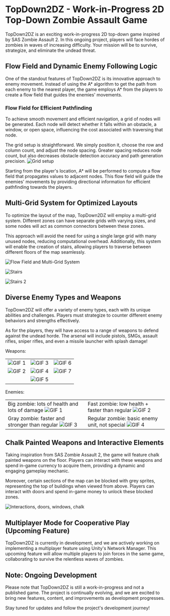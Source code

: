 # TopDown2DZ - Work-in-Progress 2D Top-Down Zombie Assault Game

TopDown2DZ is an exciting work-in-progress 2D top-down game inspired by SAS Zombie Assault 2. In this ongoing project, players will face hordes of zombies in waves of increasing difficulty. Your mission will be to survive, strategize, and eliminate the undead threat.

## Flow Field and Dynamic Enemy Following Logic

One of the standout features of TopDown2DZ is its innovative approach to enemy movement. Instead of using the A* algorithm to get the path from each enemy to the nearest player, the game employs A* from the players to create a flow field that guides the enemies' movements.

### Flow Field for Efficient Pathfinding

To achieve smooth movement and efficient navigation, a grid of nodes will be generated. Each node will detect whether it falls within an obstacle, a window, or open space, influencing the cost associated with traversing that node.

The grid setup is straightforward. We simply position it, choose the row and column count, and adjust the node spacing. Greater spacing reduces node count, but also decreases obstacle detection accuracy and path generation precision.
![Grid setup](https://media1.giphy.com/media/v1.Y2lkPTc5MGI3NjExdGFzbnRwMHJ0N2RmbzNnODFndWJ3ZGZnOHhpZm92ZWFwM2YyOWJncyZlcD12MV9pbnRlcm5hbF9naWZfYnlfaWQmY3Q9Zw/rdd3GGr4ivuEEFdjuZ/giphy.gif)

Starting from the player's location, A* will be performed to compute a flow field that propagates values to adjacent nodes. This flow field will guide the enemies' movements by providing directional information for efficient pathfinding towards the players.

## Multi-Grid System for Optimized Layouts

To optimize the layout of the map, TopDown2DZ will employ a multi-grid system. Different zones can have separate grids with varying sizes, and some nodes will act as common connectors between these zones.

This approach will avoid the need for using a single large grid with many unused nodes, reducing computational overhead. Additionally, this system will enable the creation of stairs, allowing players to traverse between different floors of the map seamlessly.

![Flow Field and Multi-Grid System](https://media4.giphy.com/media/v1.Y2lkPTc5MGI3NjExczRta3JtZXMzNWwyMmZoeGV6aTh0MGhtbzR5Z3duMjUycGRleGFudCZlcD12MV9pbnRlcm5hbF9naWZfYnlfaWQmY3Q9Zw/1K8uABjxp9kJ4WQYxd/giphy.gif)

![Stairs](https://media1.giphy.com/media/v1.Y2lkPTc5MGI3NjExOTBiaHl2MXZmejU2NjNudWliaXFsMWpqajlzZmZxODQ3NnBoenoyeSZlcD12MV9pbnRlcm5hbF9naWZfYnlfaWQmY3Q9Zw/6DHYBdLKi5ErXRBg3z/giphy.gif)

![Stairs 2](https://media3.giphy.com/media/v1.Y2lkPTc5MGI3NjExbDl6M3JpOHlmbThnam4yNm5kMHY2cTh3ZHhvNHRkZG1pdXRrOHIzbyZlcD12MV9pbnRlcm5hbF9naWZfYnlfaWQmY3Q9Zw/yHmbFvLgksUkiBXhno/giphy.gif)

## Diverse Enemy Types and Weapons

TopDown2DZ will offer a variety of enemy types, each with its unique abilities and challenges. Players must strategize to counter different enemy behaviors and strengths effectively.

As for the players, they will have access to a range of weapons to defend against the undead horde. The arsenal will include pistols, SMGs, assault rifles, sniper rifles, and even a missile launcher with splash damage!

Weapons:  

||||
|-----------------------|------------------------|-----------------------|
| ![GIF 1](https://media4.giphy.com/media/v1.Y2lkPTc5MGI3NjExOG5vcm1ld2d3b20xbzdvem90YXlxdzloOTc3N3Z6ZTNwZHo3Z3MwNSZlcD12MV9pbnRlcm5hbF9naWZfYnlfaWQmY3Q9Zw/amTLZka5OMRIYPeMAT/giphy.gif) | ![GIF 3](https://media3.giphy.com/media/v1.Y2lkPTc5MGI3NjExbTA3eXMxaGMya3FrZWN1OGk4cmNjNTZ5eTg4aTNhcHlsZzEwMmFzeCZlcD12MV9pbnRlcm5hbF9naWZfYnlfaWQmY3Q9Zw/h9x0p0B54GG34c2nf5/giphy.gif) | ![GIF 6](https://media4.giphy.com/media/v1.Y2lkPTc5MGI3NjExZHQ3ZnVuN2NxeGw4bzNmZzBuZ20xd2J3ZzRxYnYyMjdlczE5MDMydSZlcD12MV9pbnRlcm5hbF9naWZfYnlfaWQmY3Q9Zw/uIvcg3vg6yoahxDFno/giphy.gif) |
| ![GIF 2](https://media0.giphy.com/media/v1.Y2lkPTc5MGI3NjExaHBreGc3N3F6dWx1Z3d2djgzNTUzNTI2eHpqdTcybmF5aGdyOWk3ZSZlcD12MV9pbnRlcm5hbF9naWZfYnlfaWQmY3Q9Zw/FN6Tgb7ZBTGaxvRsZM/giphy.gif) | ![GIF 4](https://media3.giphy.com/media/v1.Y2lkPTc5MGI3NjExNm9pOWhveGI5c2EwMDVoaDE4YnNzb2t0Z2pqdGN1bDUzN21vanVpNSZlcD12MV9pbnRlcm5hbF9naWZfYnlfaWQmY3Q9Zw/oFjrnm4FLbhFXuHgzp/giphy.gif) | ![GIF 7](https://media4.giphy.com/media/v1.Y2lkPTc5MGI3NjExZ3ZwbW1wamMxc3QzZWI2Nmw3bWVuYmVzenUyZndma3M4amkwYnNzOSZlcD12MV9pbnRlcm5hbF9naWZfYnlfaWQmY3Q9Zw/PalrIYHVn8Dndaxnuk/giphy.gif) |
|                       | ![GIF 5](https://media1.giphy.com/media/v1.Y2lkPTc5MGI3NjExamd5YTBkdGl3bTlnaHB6MWd1bDZ6Y2Z1bXkxbjBpNnV3ZW52OTdtZiZlcD12MV9pbnRlcm5hbF9naWZfYnlfaWQmY3Q9Zw/sXwd0dfFlylEvTSDL4/giphy.gif) |                       |

Enemies:  

|||
|-----------------------|------------------------|
| Big zombie: lots of health and lots of damage ![GIF 1](https://media3.giphy.com/media/v1.Y2lkPTc5MGI3NjExYjdqaGVveGNnOHFoamQ1MDRza201aTk0cXBqaXVzajNvZnhxdHJ4MSZlcD12MV9pbnRlcm5hbF9naWZfYnlfaWQmY3Q9Zw/0eJ3gLeSv2Ba6O6JhT/giphy.gif)| Fast zombie: low health + faster than regular ![GIF 2](https://media3.giphy.com/media/v1.Y2lkPTc5MGI3NjExb243MmlxcTBiNHVjamhiNDAyeG9odnV4ajBmbnltaDViaXBkN3RhYyZlcD12MV9pbnRlcm5hbF9naWZfYnlfaWQmY3Q9Zw/kHv6Fzr8lizzldXSVt/giphy.gif)|
| Gray zombie: faster and stronger than regular ![GIF 3](https://media4.giphy.com/media/v1.Y2lkPTc5MGI3NjExd2JpNDc4YmRmNGphbGN2dWkzN25xbXdjNzNpZGl1YW4xNTZxcWx3ZSZlcD12MV9pbnRlcm5hbF9naWZfYnlfaWQmY3Q9Zw/32JVUV4ULuGZTMxmk7/giphy.gif)| Regular zombie: basic enemy unit, not special ![GIF 4](https://media1.giphy.com/media/v1.Y2lkPTc5MGI3NjExbWdoaWg3MjFhaHp4eGFkZXpjY3pkNjlxNDl4NTU0dmNlc2p3aHkwbCZlcD12MV9pbnRlcm5hbF9naWZfYnlfaWQmY3Q9Zw/pn8jcnHFNEgq4EwrtW/giphy.gif)|

## Chalk Painted Weapons and Interactive Elements

Taking inspiration from SAS Zombie Assault 2, the game will feature chalk painted weapons on the floor. Players can interact with these weapons and spend in-game currency to acquire them, providing a dynamic and engaging gameplay mechanic.

Moreover, certain sections of the map can be blocked with grey sprites, representing the top of buildings when viewed from above. Players can interact with doors and spend in-game money to unlock these blocked zones.

![Interactions, doors, windows, chalk](https://media1.giphy.com/media/v1.Y2lkPTc5MGI3NjExc2ZqYjJ1MHd4djdxZ2xtbDJsMGhnY211N2J3bWdvM245aDVmNnZqeSZlcD12MV9pbnRlcm5hbF9naWZfYnlfaWQmY3Q9Zw/Es9DtdjKappwH9KlGj/giphy.gif)

## Multiplayer Mode for Cooperative Play (Upcoming Feature)

TopDown2DZ is currently in development, and we are actively working on implementing a multiplayer feature using Unity's Network Manager. This upcoming feature will allow multiple players to join forces in the same game, collaborating to survive the relentless waves of zombies.

## Note: Ongoing Development

Please note that TopDown2DZ is still a work-in-progress and not a published game. The project is continually evolving, and we are excited to bring new features, content, and improvements as development progresses.

Stay tuned for updates and follow the project's development journey!
